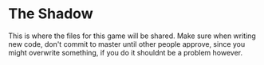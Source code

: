 # The Shadow
This is where the files for this game will be shared. Make sure when writing new code, don't commit to master until other people approve, since you might overwrite something, if you do it shouldnt be a problem however.
